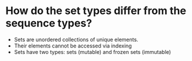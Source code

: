 # How do the set types differ from the sequence types?

- Sets are unordered collections of unique elements.
- Their elements cannot be accessed via indexing
- Sets have two types: sets (mutable) and frozen sets (immutable)
